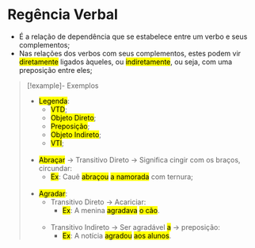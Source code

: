 # Regência Verbal

- É a relação de dependência que se estabelece entre um verbo e seus complementos;
- Nas relações dos verbos com seus complementos, estes podem vir <mark class="hltr-red">diretamente</mark> ligados àqueles, ou <mark class="hltr-red">indiretamente</mark>, ou seja, com uma preposição entre eles;

> [!example]- Exemplos
> - <mark class="hltr-red">Legenda</mark>:
>     - <mark class="hltr-cyan">VTD</mark>;
>     - <mark class="hltr-orange">Objeto Direto</mark>;
>     - <mark class="hltr-yellow">Preposição</mark>;
>     - <mark class="hltr-pink">Objeto Indireto</mark>;
>     - <mark class="hltr-purple">VTI</mark>;
>     <br>
> - <mark class="hltr-red">Abraçar</mark> $\to$ Transitivo Direto $\to$ Significa cingir com os braços, circundar:
>     - <mark class="hltr-red">Ex</mark>: Cauê <mark class="hltr-cyan">abraçou</mark> <mark class="hltr-orange">a namorada</mark> com ternura;
>     <br>
> - <mark class="hltr-red">Agradar</mark>:
>     - Transitivo Direto $\to$ Acariciar:
>         - <mark class="hltr-red">Ex</mark>: A menina <mark class="hltr-cyan">agradava</mark> <mark class="hltr-orange">o cão</mark>.
>         <br>
>     - Transitivo Indireto $\to$ Ser agradável <mark class="hltr-yellow">a</mark> $\to$ preposição:
>         - <mark class="hltr-red">Ex</mark>: A notícia <mark class="hltr-purple">agradou</mark> <mark class="hltr-pink">aos alunos</mark>.